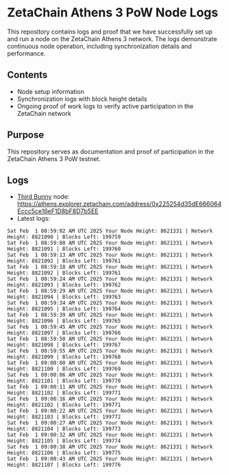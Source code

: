 # ZetaChain Athens 3 PoW Node Logs
This repository contains logs and proof that we have successfully set up and run a node on the ZetaChain Athens 3 network. The logs demonstrate continuous node operation, including synchronization details and performance.

## Contents
- Node setup information
- Synchronization logs with block height details
- Ongoing proof of work logs to verify active participation in the ZetaChain network

## Purpose
This repository serves as documentation and proof of participation in the ZetaChain Athens 3 PoW testnet.

## Logs

- [Third Bunny](https://thirdbunny.xyz/) node: https://athens.explorer.zetachain.com/address/0x225254d35dE666064Eccc5ce16eF1D8bF8D7b5EE
- Latest logs:
```
Sat Feb  1 08:59:02 AM UTC 2025 Your Node Height: 8621331 | Network Height: 8821090 | Blocks Left: 199759
Sat Feb  1 08:59:08 AM UTC 2025 Your Node Height: 8621331 | Network Height: 8821091 | Blocks Left: 199760
Sat Feb  1 08:59:13 AM UTC 2025 Your Node Height: 8621331 | Network Height: 8821092 | Blocks Left: 199761
Sat Feb  1 08:59:18 AM UTC 2025 Your Node Height: 8621331 | Network Height: 8821092 | Blocks Left: 199761
Sat Feb  1 08:59:24 AM UTC 2025 Your Node Height: 8621331 | Network Height: 8821093 | Blocks Left: 199762
Sat Feb  1 08:59:29 AM UTC 2025 Your Node Height: 8621331 | Network Height: 8821094 | Blocks Left: 199763
Sat Feb  1 08:59:34 AM UTC 2025 Your Node Height: 8621331 | Network Height: 8821095 | Blocks Left: 199764
Sat Feb  1 08:59:39 AM UTC 2025 Your Node Height: 8621331 | Network Height: 8821096 | Blocks Left: 199765
Sat Feb  1 08:59:45 AM UTC 2025 Your Node Height: 8621331 | Network Height: 8821097 | Blocks Left: 199766
Sat Feb  1 08:59:50 AM UTC 2025 Your Node Height: 8621331 | Network Height: 8821098 | Blocks Left: 199767
Sat Feb  1 08:59:55 AM UTC 2025 Your Node Height: 8621331 | Network Height: 8821099 | Blocks Left: 199768
Sat Feb  1 09:00:00 AM UTC 2025 Your Node Height: 8621331 | Network Height: 8821100 | Blocks Left: 199769
Sat Feb  1 09:00:06 AM UTC 2025 Your Node Height: 8621331 | Network Height: 8821101 | Blocks Left: 199770
Sat Feb  1 09:00:11 AM UTC 2025 Your Node Height: 8621331 | Network Height: 8821102 | Blocks Left: 199771
Sat Feb  1 09:00:16 AM UTC 2025 Your Node Height: 8621331 | Network Height: 8821102 | Blocks Left: 199771
Sat Feb  1 09:00:22 AM UTC 2025 Your Node Height: 8621331 | Network Height: 8821103 | Blocks Left: 199772
Sat Feb  1 09:00:27 AM UTC 2025 Your Node Height: 8621331 | Network Height: 8821104 | Blocks Left: 199773
Sat Feb  1 09:00:32 AM UTC 2025 Your Node Height: 8621331 | Network Height: 8821105 | Blocks Left: 199774
Sat Feb  1 09:00:38 AM UTC 2025 Your Node Height: 8621331 | Network Height: 8821106 | Blocks Left: 199775
Sat Feb  1 09:00:43 AM UTC 2025 Your Node Height: 8621331 | Network Height: 8821107 | Blocks Left: 199776
```
